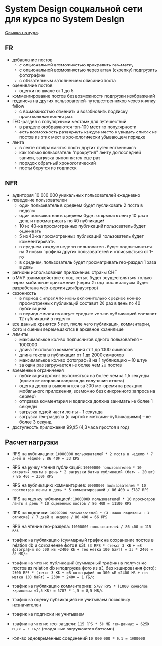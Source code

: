 # System Design социальной сети для курса по System Design

[Ссылка на курс](https://balun.courses/courses/system_design).

## FR

- добавление постов
  - с опциональной возможностью прикрепить гео-метку
  - с опциональной возможностью через аттач (скрепку) подгрузить фотографию
  - с обязательным заполнением описания поста
- оценивание постов 
  - оценки по шкале от 1 до 5
- комментирование постов без возможности подгрузки изображений
- подписка на других пользователей-путешественников через кнопку follow
  - с возможностью отменить и возобновить подписку произвольное кол-во раз
- ГЕО-раздел с популярными местами для путешествий 
  - в разделе отображаются топ-100 мест по популярности
  - есть возможность развернуть каждое место и увидеть список из постов из этих мест в хронологически убывающем порядке
- лента
  - в ленте отображаются посты других путешественников
  - как только пользователь "прокрутил" ленту до последней записи, загрузка выполняется еще раз
  - порядок обратный хронологический 
  - посты берутся из подписок

## NFR

- аудитория 10 000 000 уникальных пользователей ежедневно
- поведение пользователей
  - один пользователь в среднем будет публиковать 2 поста в неделю
  - один пользователь в среднем будет открывать ленту 10 раз в день и просматривать по 40 публикаций
  - 10 из 40-ка просмотренных публикаций пользователь будет оценивать
  - 5 из 40-ка просмотренных публикаций пользователь будет комментировать
  - в среднем каждую неделю пользователь будет подписываться на 3 новых профиля других пользователей и отписываться от 1-го
  - в среднем, пользователь будет просматривать гео-раздел 1 раза в день
- регионы использования приложения: страны СНГ
- в MVP взаимодействие с соц. сетью будет осуществляться только через мобильное приложение (через 2 года после запуска будет разработана web-версия для браузеров)
- сезонность
  - в период с апреля по июнь включительно среднее кол-во просмотренных публикаций составит 20 раз в день по 40 публикацией
  - в период с июля по август среднее кол-во публикацией составит 12 публикаций в неделю
- все данные хранятся 5 лет, после чего публикации, комментарии, фото и оценки перемещаются в архивное хранилище
- лимиты
  - максимальное кол-во подписчиков одного пользователя – 1000000
  - длина текстового комментария от 1 до 1000 символов
  - длина текста в публикации от 1 до 2000 символов
  - максимальное кол-во фотографий на 1 публикацию – 10 штук
  - за один раз загружается не более чем 20 постов
- временные ограничения
  - публикация должна выполняться на более чем за 1,5 секунды (время от отправки запроса до получения ответа)
  - оценка должна выполняться за 300 мс (время на реакцию мобильного приложения, возможно без синхронного запроса на сервер)
  - отправка комментария и подписка должна занимать не более 1 секунды
  - загрузка одной части ленты – 1 секунда
  - загрузка гео-раздела (с картой и метками-публикациями) – не более 3 секунд
- доступность приложения 99,95 (4,3 часа простоя в год)

## Расчет нагрузки

- RPS на публикацию: `10000000 пользователей * 2 поста в неделю / 7 дней в неделе / 86 400 = 33 RPS`
- RPS на ручку чтения публикаций: `10000000 пользователей * 10 открытий ленты в день * 2 загрузки батча публикаций (батч - 20 шт) / 86 400 = 2300 RPS`
- RPS на публикацию комментариев: `10000000 пользователей * 10 просмотров ленты в день * 5 комментирований / 86 400 = 5787 RPS`
- RPS на оценку публикацией: `10000000 пользователей * 10 просмотров ленты в день * 10 оцененных постов / 86 400 = 11500 RPS`
- RPS на подписки: `10000000 пользователей * (3 новых подписки + 1 отписка) / 7 дней в неделе / 86 400 = 66 RPS`
- RPS на чтение гео-раздела: `10000000 пользователей / 86 400 = 115 RPS`


- трафик на публикацию (суммарный трафик на сохранение постов в relation db и сохранение фото в s3): `33 RPS * (текст 3 КБ + ≈8 фотографий по 300 кБ ≈2400 КБ + гео метка 100 байт) = 33 * 2400 = 80 МБ/с `
- трафик на чтение публикаций (суммарный трафик на получение постов из relation db и подгрузка фото из s3, без кеширования фото): `2300 RPS * (текст 3 КБ + ≈8 фотографий по 300 кБ ≈2400 КБ + гео метка 100 байт) = 2300 * 2400 = 1 ГБ/с `
- трафик на публикацию комментариев: `5787 RPS * (1000 символов кириллицы ≈1,5 КБ) = 5787 * 1,5 = 8,5 МБ/с `
- трафик на оценку публикацией не учитываем поскольку незначителен
- трафик на подписки не учитываем
- трафик на чтение гео-раздела: `115 RPS * 50 МБ гео-данных = 6250 МБ/с = 6 ГБ/с` (геоданные загружаются батчами)

- кол-во одновременных соединений `10 000 000 * 0.1 = 1000000`